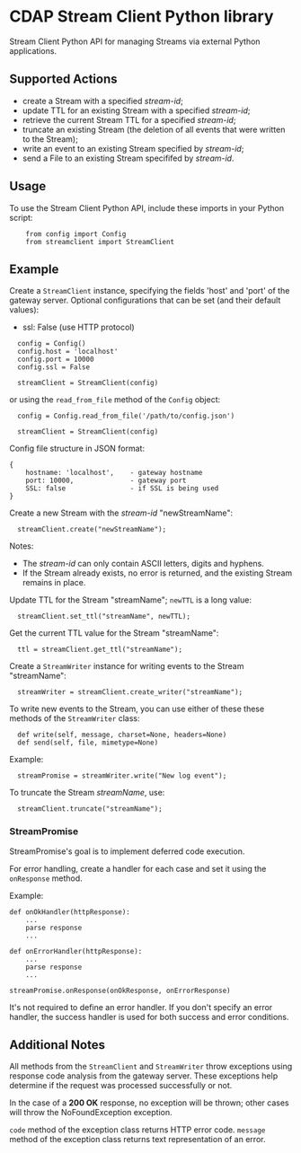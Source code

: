 # CDAP Stream Client Python library

Stream Client Python API for managing Streams via external Python applications.

## Supported Actions

- create a Stream with a specified *stream-id*;
- update TTL for an existing Stream with a specified *stream-id*;
- retrieve the current Stream TTL for a specified *stream-id*;
- truncate an existing Stream (the deletion of all events that were written to the Stream);
- write an event to an existing Stream specified by *stream-id*;
- send a File to an existing Stream specififed by *stream-id*.

## Usage

 To use the Stream Client Python API, include these imports in your Python script:

```
    from config import Config
    from streamclient import StreamClient
```

## Example

Create a ```StreamClient``` instance, specifying the fields 'host' and 'port' of the gateway server. 
Optional configurations that can be set (and their default values):

  - ssl: False (use HTTP protocol)

 ```
   config = Config()
   config.host = 'localhost'
   config.port = 10000
   config.ssl = False

   streamClient = StreamClient(config)
 ```

 or using the ```read_from_file``` method of the ```Config``` object:

 ```
   config = Config.read_from_file('/path/to/config.json')

   streamClient = StreamClient(config)
 ```

Config file structure in JSON format:
```
{
    hostname: 'localhost',    - gateway hostname
    port: 10000,              - gateway port
    SSL: false                - if SSL is being used
}
```

 Create a new Stream with the *stream-id* "newStreamName":

 ```
   streamClient.create("newStreamName");
 ```

 Notes:

  - The *stream-id* can only contain ASCII letters, digits and hyphens.
  - If the Stream already exists, no error is returned, and the existing Stream remains in place.


 Update TTL for the Stream "streamName"; ```newTTL``` is a long value:

 ```
   streamClient.set_ttl("streamName", newTTL);
 ```

 Get the current TTL value for the Stream "streamName":

 ```
   ttl = streamClient.get_ttl("streamName");
 ```

 Create a ```StreamWriter``` instance for writing events to the Stream "streamName":

 ```
   streamWriter = streamClient.create_writer("streamName");
 ```

 To write new events to the Stream, you can use either of these these methods of the ```StreamWriter``` class:

 ```
   def write(self, message, charset=None, headers=None)
   def send(self, file, mimetype=None)
 ```

 Example:

 ```
   streamPromise = streamWriter.write("New log event");
 ```

 To truncate the Stream *streamName*, use:

 ```
   streamClient.truncate("streamName");
 ```

 ### StreamPromise
 StreamPromise's goal is to implement deferred code execution.

For error handling, create a handler for each case and set it using the ```onResponse``` method.

Example:

```
def onOkHandler(httpResponse):
    ...
    parse response
    ...

def onErrorHandler(httpResponse):
    ...
    parse response
    ...

streamPromise.onResponse(onOkResponse, onErrorResponse)
```

It's not required to define an error handler. If you don't specify an error handler, the success handler is used for both success and error conditions.

## Additional Notes

 All methods from the ```StreamClient``` and ```StreamWriter``` throw exceptions using response code analysis from the 
 gateway server. These exceptions help determine if the request was processed successfully or not.

 In the case of a **200 OK** response, no exception will be thrown; other cases will throw the NoFoundException exception.

```code``` method of the exception class returns HTTP error code.
```message``` method of the exception class returns text representation of an error.